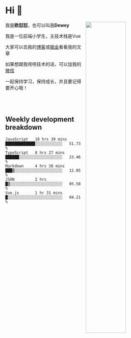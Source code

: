 # Hi 👋


[<img align="right" width="50%" src="https://github-readme-stats.vercel.app/api?username=OUDUIDUI&theme=dark&show_icons=true">](https://metrics.lecoq.io/OUDUIDUI?template=classic&#41;)

 我是**欧怼怼**，也可以叫我**Dewey**

我是一位前端小学生，主技术栈是Vue

大家可以去我的[博客](ouduidui.cn)或[掘金](https://juejin.cn/user/4309700183594366)看看我的文章

如果想跟我唠唠技术的话，可以加我的[微信](./images/wechat.jpeg)

一起保持学习，保持成长，并且要记得要开心哦！


<br/>
<br/>

##  Weekly development breakdown

<!--START_SECTION:waka-->
```text
JavaScript   18 hrs 39 mins  █████████████░░░░░░░░░░░░   51.73 % 
TypeScript   8 hrs 27 mins   ██████░░░░░░░░░░░░░░░░░░░   23.46 % 
Markdown     4 hrs 38 mins   ███▒░░░░░░░░░░░░░░░░░░░░░   12.85 % 
JSON         2 hrs           █▒░░░░░░░░░░░░░░░░░░░░░░░   05.58 % 
Vue.js       1 hr 31 mins    █░░░░░░░░░░░░░░░░░░░░░░░░   04.21 % 
```
<!--END_SECTION:waka-->

